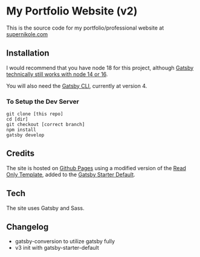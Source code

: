 # My Portfolio Website (v2)

This is the source code for my portfolio/professional website at [supernikole.com](https://supernikole.com/)

## Installation

I would recommend that you have node 18 for this project, although [Gatsby technically still works with node 14 or 16](https://www.gatsbyjs.com/docs/upgrading-node-js/).

You will also need the [Gatsby CLI](https://www.gatsbyjs.com/docs/reference/gatsby-cli/), currently at version 4.

### To Setup the Dev Server
```
git clone [this repo]
cd [dir]
git checkout [correct branch]
npm install
gatsby develop
```

## Credits

The site is hosted on [Github Pages](https://pages.github.com/) using a modified version of the [Read Only Template](https://html5up.net/read-only), added to the [Gatsby Starter Default](https://www.gatsbyjs.com/starters/gatsbyjs/gatsby-starter-default).

## Tech

The site uses Gatsby and Sass.

## Changelog
* gatsby-conversion to utilize gatsby fully
* v3 init with gatsby-starter-default

